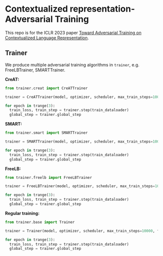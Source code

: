 # Contextualized representation-Adversarial Training

This repo is for the ICLR 2023 paper [Toward Adversarial Training on Contextualized Language Representation](https://openreview.net/pdf?id=xZD10GhCvM).



## Trainer

We produce multiple adversarial training algorithms in `trainer`, e.g. FreeLBTrainer, SMARTTrainer.

**CreAT:**

```python
from trainer.creat import CreATTrainer

trainer = CreATTrainer(model, optimizer, scheduler, max_train_steps=10000, fp16=True)

for epoch in trange(3):
  train_loss, train_step = trainer.step(train_dataloader)
  global_step = trainer.global_step
```

**SMART:**

```python
from trainer.smart import SMARTTrainer

trainer = SMARTTrainer(model, optimizer, scheduler, max_train_steps=10000, fp16=True)

for epoch in trange(3):
  train_loss, train_step = trainer.step(train_dataloader)
  global_step = trainer.global_step
```

**FreeLB:**

```python
from trainer.freelb import FreeLBTrainer

trainer = FreeLBTrainer(model, optimizer, scheduler, max_train_steps=10000, fp16=True)

for epoch in trange(3):
  train_loss, train_step = trainer.step(train_dataloader)
  global_step = trainer.global_step
```

**Regular training:**

```python
from trainer.base import Trainer

trainer = Trainer(model, optimizer, scheduler, max_train_steps=10000, fp16=True)

for epoch in trange(3):
  train_loss, train_step = trainer.step(train_dataloader)
  global_step = trainer.global_step
```

